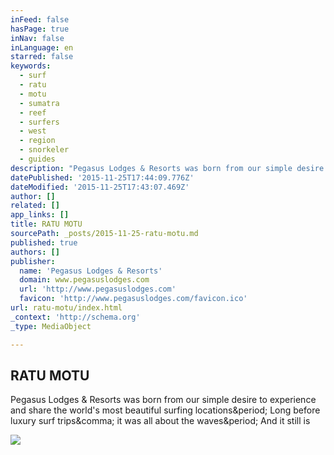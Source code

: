 ```yaml
---
inFeed: false
hasPage: true
inNav: false
inLanguage: en
starred: false
keywords:
  - surf
  - ratu
  - motu
  - sumatra
  - reef
  - surfers
  - west
  - region
  - snorkeler
  - guides
description: "Pegasus Lodges & Resorts was born from our simple desire to experience and share the world's most beautiful surfing locations. Long before luxury surf trips, it was all about the waves. And it still is"
datePublished: '2015-11-25T17:44:09.776Z'
dateModified: '2015-11-25T17:43:07.469Z'
author: []
related: []
app_links: []
title: RATU MOTU
sourcePath: _posts/2015-11-25-ratu-motu.md
published: true
authors: []
publisher:
  name: 'Pegasus Lodges & Resorts'
  domain: www.pegasuslodges.com
  url: 'http://www.pegasuslodges.com'
  favicon: 'http://www.pegasuslodges.com/favicon.ico'
url: ratu-motu/index.html
_context: 'http://schema.org'
_type: MediaObject

---
```

<article style=""><h1>RATU MOTU</h1><p>Pegasus Lodges &amp; Resorts was born from our simple desire to experience and share the world's most beautiful surfing locations&amp;period; Long before luxury surf trips&amp;comma; it was all about the waves&amp;period; And it still is</p><img src="http://static1.squarespace.com/static/54c37a1fe4b0b232095b81cc/5541527be4b00c2941b1b574/554925b5e4b0b38433b61751/1430857143024/Ratu+Motu+West+Sumatra+West+Papua+Raja+Ampat+Indonesia+Luxury+Travel+Experiences+%2824%29.jpg" /></article>